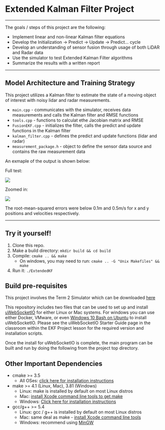 # Extended Kalman Filter Project
---
The goals / steps of this project are the following:
* Implement linear and non-linear Kalman filter equations
* Develop the Initialization -> Predict -> Update -> Predict... cycle
* Develop an understanding of sensor fusion through usage of both LiDAR and Radar data
* Use the simulator to test Extended Kalman Filter algorithms
* Summarize the results with a written report


[//]: # (Image References)

[image1]: report_images/Sim1.JPG
[image2]: report_images/Sim2.JPG

---
## Model Architecture and Training Strategy
This project utilizes a Kalman filter to estimate the state of a moving object of interest with noisy lidar and radar measurements. 

* `main.cpp` - communicates with the simulator, receives data measurements and calls the Kalman filter and RMSE functions
* `tools.cpp` - functions to calculat ethe Jacobian matrix and RMSE
* `FusionEKF.cpp` - initializes the filter, calls the predict and update functions in the Kalman filter
* `kalman_filter.cpp` - defines the predict and update functions (lidar and radar)
* `measurement_package.h` - object to define the sensor data source and  contains the raw measurement data

An exmaple of the output is shown below:

Full test:

![][image1]

Zoomed in:

![][image2]

The root-mean-squared errors were below 0.1m and 0.5m/s for x and y positions and velocities respectively.

---
## Try it yourself!

1. Clone this repo.
2. Make a build directory: `mkdir build && cd build`
3. Compile: `cmake .. && make` 
   * On windows, you may need to run: `cmake .. -G "Unix Makefiles" && make`
4. Run it: `./ExtendedKF `

## Build pre-requisites
This project involves the Term 2 Simulator which can be downloaded [here](https://github.com/udacity/self-driving-car-sim/releases)

This repository includes two files that can be used to set up and install [uWebSocketIO](https://github.com/uWebSockets/uWebSockets) for either Linux or Mac systems. For windows you can use either Docker, VMware, or even [Windows 10 Bash on Ubuntu](https://www.howtogeek.com/249966/how-to-install-and-use-the-linux-bash-shell-on-windows-10/) to install uWebSocketIO. Please see the uWebSocketIO Starter Guide page in the classroom within the EKF Project lesson for the required version and installation scripts.

Once the install for uWebSocketIO is complete, the main program can be built and run by doing the following from the project top directory.

## Other Important Dependencies

* cmake >= 3.5
  * All OSes: [click here for installation instructions](https://cmake.org/install/)
* make >= 4.1 (Linux, Mac), 3.81 (Windows)
  * Linux: make is installed by default on most Linux distros
  * Mac: [install Xcode command line tools to get make](https://developer.apple.com/xcode/features/)
  * Windows: [Click here for installation instructions](http://gnuwin32.sourceforge.net/packages/make.htm)
* gcc/g++ >= 5.4
  * Linux: gcc / g++ is installed by default on most Linux distros
  * Mac: same deal as make - [install Xcode command line tools](https://developer.apple.com/xcode/features/)
  * Windows: recommend using [MinGW](http://www.mingw.org/)
